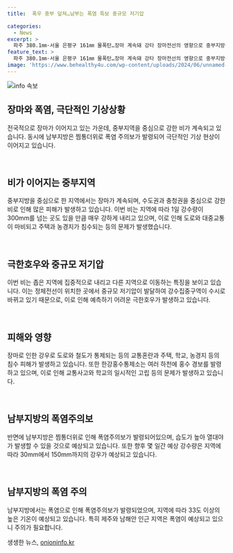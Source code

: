 ```yaml
---
title:  폭우 중부 덮쳐…남부는 폭염 특보 중규모 저기압

categories:
  - News
excerpt: >
  파주 380.1㎜·서울 은평구 161㎜ 물폭탄…장마 계속돼 강타 장마전선의 영향으로 중부지방을 중심으로 강한 비가 계속되고 있습니다. 이에 따라 학교가 일시 고립되는 등 많은 피해가 발생하고 있으며, 주말까지도 비가 이어질 전망입니다. 한편 남부지역은 찜통더위에 시달리고 있어 폭염주의보가 발령되었습니다. 전국적으로 폭우로 인한 피해가 잇따르고 있는 가운데, 남부지방에서는 폭염으로 인한 주의가 요구되고 있습니다.
feature_text: >
  파주 380.1㎜·서울 은평구 161㎜ 물폭탄…장마 계속돼 강타 장마전선의 영향으로 중부지방을 중심으로 강한 비가 계속되고 있습니다. 이에 따라 학교가 일시 고립되는 등 많은 피해가 발생하고 있으며, 주말까지도 비가 이어질 전망입니다. 한편 남부지역은 찜통더위에 시달리고 있어 폭염주의보가 발령되었습니다. 전국적으로 폭우로 인한 피해가 잇따르고 있는 가운데, 남부지방에서는 폭염으로 인한 주의가 요구되고 있습니다.
image: 'https://www.behealthy4u.com/wp-content/uploads/2024/06/unnamed-file.png'
---
```


<p><img src="https://www.behealthy4u.com/wp-content/uploads/2024/06/unnamed-file.png" alt="info 속보" /></p>

<h2 data-ke-size="size26">장마와 폭염, 극단적인 기상상황</h2>

<p>전국적으로 장마가 이어지고 있는 가운데, 중부지역을 중심으로 강한 비가 계속되고 있습니다. 동시에 남부지방은 찜통더위로 폭염 주의보가 발령되어 극단적인 기상 현상이 이어지고 있습니다.</p>

<p data-ke-size="size16">&nbsp;</p>

<h2 data-ke-size="size24">비가 이어지는 중부지역</h2>

<p>중부지방을 중심으로 한 지역에서는 장마가 계속되며, 수도권과 충청권을 중심으로 강한 비로 인해 많은 피해가 발생하고 있습니다. 이번 비는 지역에 따라 1일 강수량이 300mm를 넘는 곳도 있을 만큼 매우 강하게 내리고 있으며, 이로 인해 도로와 대중교통이 마비되고 주택과 농경지가 침수되는 등의 문제가 발생했습니다.</p>

<p data-ke-size="size16">&nbsp;</p>

<h2 data-ke-size="size24">극한호우와 중규모 저기압</h2>

<p>이번 비는 좁은 지역에 집중적으로 내리고 다른 지역으로 이동하는 특징을 보이고 있습니다. 이는 정체전선이 위치한 곳에서 중규모 저기압이 발달하여 강수집중구역이 수시로 바뀌고 있기 때문으로, 이로 인해 예측하기 어려운 극한호우가 발생하고 있습니다.</p>

<p data-ke-size="size16">&nbsp;</p>

<h2 data-ke-size="size24">피해와 영향</h2>

<p>장마로 인한 강우로 도로와 철도가 통제되는 등의 교통혼란과 주택, 학교, 농경지 등의 침수 피해가 발생하고 있습니다. 또한 한강홍수통제소는 여러 하천에 홍수 경보를 발령하고 있으며, 이로 인해 교통사고와 학교의 일시적인 고립 등의 문제가 발생하고 있습니다.</p>

<p data-ke-size="size16">&nbsp;</p>

<h2 data-ke-size="size24">남부지방의 폭염주의보</h2>

<p>반면에 남부지방은 찜통더위로 인해 폭염주의보가 발령되어있으며, 습도가 높아 열대야가 발생할 수 있을 것으로 예상되고 있습니다. 또한 향후 몇 일간 예상 강수량은 지역에 따라 30mm에서 150mm까지의 강우가 예상되고 있습니다.</p>

<p data-ke-size="size16">&nbsp;</p>

<h2 data-ke-size="size24">남부지방의 폭염 주의</h2>

<p>남부지방에서는 폭염으로 인해 폭염주의보가 발령되었으며, 지역에 따라 33도 이상의 높은 기온이 예상되고 있습니다. 특히 제주와 남해안 인근 지역은 폭염이 예상되고 있으니 주의가 필요합니다.</p>
생생한 뉴스, <a href="https://onioninfo.kr" rel="dofollow">onioninfo.kr</a>


